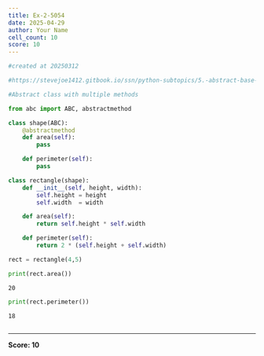```yaml
---
title: Ex-2-5054
date: 2025-04-29
author: Your Name
cell_count: 10
score: 10
---
```


```python
#created at 20250312
```


```python
#https://stevejoe1412.gitbook.io/ssn/python-subtopics/5.-abstract-base-classes-abcs
```


```python
#Abstract class with multiple methods
```


```python
from abc import ABC, abstractmethod
```


```python
class shape(ABC):
    @abstractmethod
    def area(self):
        pass

    def perimeter(self):
        pass
```


```python
class rectangle(shape):
    def __init__(self, height, width):
        self.height = height
        self.width  = width

    def area(self):
        return self.height * self.width

    def perimeter(self):
        return 2 * (self.height + self.width)
```


```python
rect = rectangle(4,5)
```


```python
print(rect.area())
```

    20



```python
print(rect.perimeter())
```

    18



```python

```


---
**Score: 10**